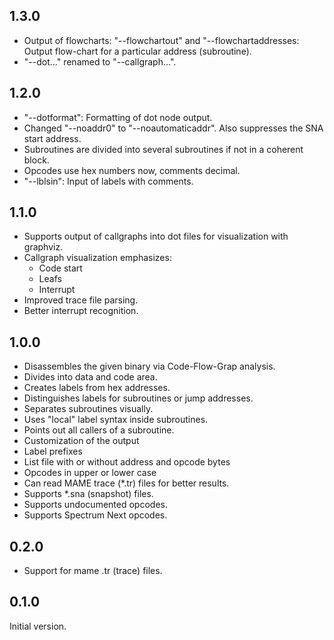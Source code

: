 ## 1.3.0
- Output of flowcharts:
  "--flowchartout" and "--flowchartaddresses: Output flow-chart for a particular address (subroutine).
- "--dot..." renamed to "--callgraph...".


## 1.2.0
- "--dotformat": Formatting of dot node output.
- Changed "--noaddr0" to "--noautomaticaddr". Also suppresses the SNA start address.
- Subroutines are divided into several subroutines if not in a coherent block.
- Opcodes use hex numbers now, comments decimal.
- "--lblsin": Input of labels with comments.


## 1.1.0
- Supports output of callgraphs into dot files for visualization with graphviz.
- Callgraph visualization emphasizes:
  - Code start
  - Leafs
  - Interrupt
- Improved trace file parsing.
- Better interrupt recognition.


## 1.0.0
- Disassembles the given binary via Code-Flow-Grap analysis.
- Divides into data and code area.
- Creates labels from hex addresses.
- Distinguishes labels for subroutines or jump addresses.
- Separates subroutines visually.
- Uses "local" label syntax inside subroutines.
- Points out all callers of a subroutine.
- Customization of the output
- Label prefixes
- List file with or without address and opcode bytes
- Opcodes in upper or lower case
- Can read MAME trace (*.tr) files for better results.
- Supports *.sna (snapshot) files.
- Supports undocumented opcodes.
- Supports Spectrum Next opcodes.


## 0.2.0
- Support for mame .tr (trace) files.

## 0.1.0
Initial version.
